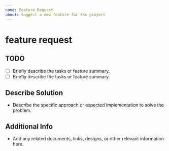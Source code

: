 ```yaml
---
name: Feature Request
about: Suggest a new feature for the project
---
```


# feature request

<!--
Section to list the tasks and a brief summary of the feature.
You can use checkboxes to manage multiple items.
-->

## TODO
- [ ] Briefly describe the tasks or feature summary.
- [ ] Briefly describe the tasks or feature summary.

<!--
Section to explain the specific solution or implementation plan.
Write it clearly so that developers can easily understand and start working.
-->
## Describe Solution
- Describe the specific approach or expected implementation to solve the problem.

<!--
Section for providing additional information such as references, links, designs, or any helpful context.
Helps reviewers understand the issue more effectively.
-->
## Additional Info
- Add any related documents, links, designs, or other relevant information here.
